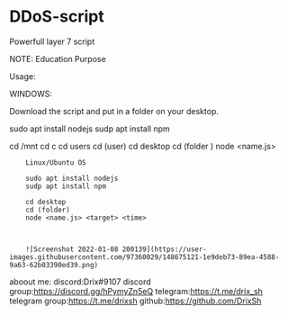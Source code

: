 # DDoS-script
Powerfull layer 7 script

NOTE: Education Purpose

Usage:

WINDOWS:

Download the script and put in a folder on your desktop.

sudo apt install nodejs
sudp apt install npm

cd /mnt
cd c
cd users
cd (user)
cd desktop
cd (folder )
node <name.js> <target> <time>
       
       
        Linux/Ubuntu OS
        
        sudo apt install nodejs
        sudp apt install npm
        
        cd desktop
        cd (folder)
        node <name.js> <target> <time>
       
        
        
        ![Screenshot 2022-01-08 200139](https://user-images.githubusercontent.com/97360029/148675121-1e9deb73-89ea-4588-9a63-62b03390ed39.png)
        
        
aboout me:
discord:Drix#9107
discord group:https://discord.gg/hPymyZn5eQ
telegram:https://t.me/drix_sh
telegram group:https://t.me/drixsh
github:https://github.com/DrixSh
        
        
        
        
        
        
        
        
